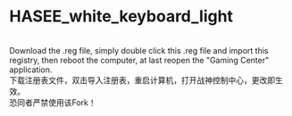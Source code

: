 # HASEE_white_keyboard_light
<br>Download the .reg file, simply double click this .reg file and import this registry, then reboot the computer, at last reopen the "Gaming Center" application.
<br>下载注册表文件，双击导入注册表，重启计算机，打开战神控制中心，更改即生效。
<br>恐同者严禁使用该Fork！
